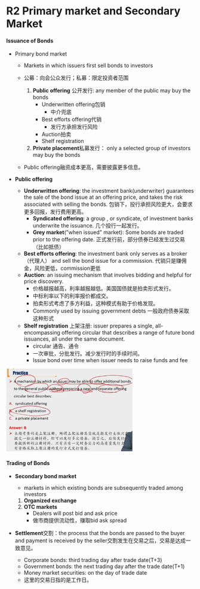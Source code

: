 # R2 Primary market and Secondary Market

#### Issuance of Bonds

- Primary bond market

  - Markets in which issuers first sell bonds to investors
  - 公募：向会公众发行；私募：限定投资者范围
    1. **Public offering** 公开发行: any member of the public may buy the bonds
       - Underwritten offering包销
         - 中介兜底
       - Best efforts offering代销
         - 发行方承担发行风险
       - Auction拍卖
       - Shelf registration
    2. **Private placement**私募发行： only a selected group of investors may buy the bonds

  - Public offering融资成本更高，需要披露更多信息。

- **Public offering**
  - **Underwritten offering**: the investment bank(underwriter) guarantees the sale of the bond issue at an offering price, and takes the risk associated with selling the bonds. 包销下，投行承担风险更大，会要求更多回报，发行费用更高。
    - **Syndicated offering**: a group , or syndicate, of investment banks underwrite the issuance. 几个投行一起发行。
    - **Grey market**("when issued" market): Some bonds are traded prior to the offering date. 正式发行前，部分债券已经发生过交易（比如抵债）
  - **Best efforts offering**: the investment bank only serves as a broker（代理人） and sell  the bond issue for a commission. 代销只是赚佣金，风险更低，commission更低
  - **Auction**: an issuing mechanism that involves bidding and helpful for price discovery.
    - 价格越报越高，利率越报越低。美国国债就是拍卖形式发行。
    - 中标利率以下的利率报价都成交。
    - 拍卖形式考虑了多方利益，这种模式有助于价格发现。
    - Commonly used by issuing government debts 一般政府债券采取这种形式
  - **Shelf registration** 上架注册: issuer prepares a single, all-encompassing offering circular that describes a range of future bond issuances, all under the same document. 
    - circular 通告、通令
    - 一次审批，分批发行。减少发行时的手续时间。
    - Issue bond over time when issuer needs to raise funds and fee

<img src="./image-20230610211544375.png" alt="image-20230610211544375" style="zoom:33%;" />

#### Trading of Bonds

- **Secondary bond market**

  - markets in which existing bonds are subsequently traded among investors

  1. **Organized exchange** 
  2. **OTC markets**
     - Dealers will post bid and ask price
     - 做市商提供流动性，赚取bid ask spread

- **Settlement**交割：the process that the bonds are passed to the buyer and payment is received by the seller交割发生在交易之后，交易是达成一致意见。
  - Corporate bonds: third trading day after trade date(T+3)
  - Government bonds: the next trading day after the trade date(T+1)
  - Money market securities: on the day of trade date
  - 这里的交易日指的是工作日。